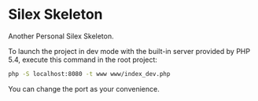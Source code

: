 # Silex Skeleton

Another Personal Silex Skeleton.

To launch the project in dev mode with the built-in server provided by PHP 5.4, execute this command in the root project:

```bash
php -S localhost:8080 -t www www/index_dev.php
```

You can change the port as your convenience.
